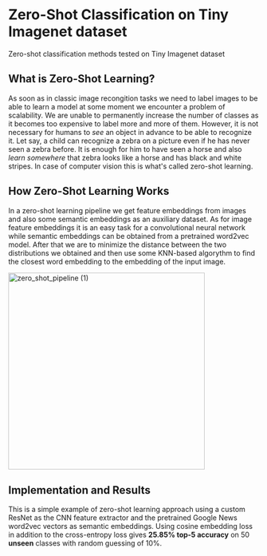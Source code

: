 # Zero-Shot Classification on Tiny Imagenet dataset
Zero-shot classification methods tested on Tiny Imagenet dataset

## What is Zero-Shot Learning?
As soon as in classic image recongition tasks we need to label images to be able to learn a model at some moment we encounter a problem of scalability. 
We are unable to permanently increase the number of classes as it becomes too expensive to label more and more of them.
However, it is not necessary for humans to _see_ an object in advance to be able to recognize it.
Let say, a child can recognize a zebra on a picture even if he has never seen a zebra before. It is enough for him to have seen a horse and also _learn somewhere_ that zebra looks like a horse and has black and white stripes.
In case of computer vision this is what's called zero-shot learning.

## How Zero-Shot Learning Works
In a zero-shot learning pipeline we get feature embeddings from images and also some semantic embeddings as an auxiliary dataset. As for image feature embeddings it is an easy task for a convolutional neural network while semantic embeddings can be obtained from a pretrained word2vec model. After that we are to minimize the distance between the two distributions we obtained and then use some KNN-based algorythm to find the closest word embedding to the embedding of the input image.

<img width="394" alt="zero_shot_pipeline (1)" src="https://user-images.githubusercontent.com/44619521/127662474-27f73ccf-0c08-459c-a4c6-6a9e2c5f8700.PNG">

## Implementation and Results
This is a simple example of zero-shot learning approach using a custom ResNet as the CNN feature extractor and the pretrained Google News word2vec vectors as semantic embeddings. Using cosine embedding loss in addition to the cross-entropy loss gives __25.85% top-5 accuracy__ on 50 __unseen__ classes with random guessing of 10%. 
